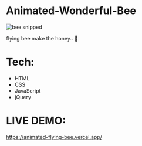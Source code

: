 # Animated-Wonderful-Bee
![bee snipped ](https://user-images.githubusercontent.com/55410420/188026383-45d39747-4f13-42d4-b4b5-c60ced4fd307.jpg)

flying bee make the honey..  

# Tech:
- HTML
- CSS
- JavaScript
- jQuery

# LIVE DEMO:
https://animated-flying-bee.vercel.app/
